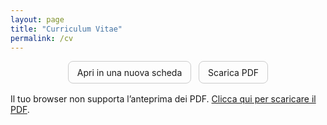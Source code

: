 ```yaml
---
layout: page
title: "Curriculum Vitae"
permalink: /cv
---
```


<!-- Pulsanti rapidi -->
<p style="text-align:center; margin: 0 0 1rem;">
  <a href="/assets/files/AlbertoNasi_CV.pdf" target="_blank" rel="noopener" 
     style="display:inline-block; padding:0.6em 1em; border-radius:8px; text-decoration:none; border:1px solid #ccc;">
    Apri in una nuova scheda
  </a>
  &nbsp;
  <a href="/assets/files/AlbertoNasi_CV.pdf" download 
     style="display:inline-block; padding:0.6em 1em; border-radius:8px; text-decoration:none; border:1px solid #ccc;">
    Scarica PDF
  </a>
</p>

<!-- Visualizzazione embedded con fallback -->
<object data="/assets/files/AlbertoNasi_CV.pdf"
        type="application/pdf"
        width="100%"
        height="800px">
  Il tuo browser non supporta l’anteprima dei PDF.
  <a href="/assets/files/AlbertoNasi_CV.pdf">Clicca qui per scaricare il PDF</a>.
</object>
